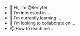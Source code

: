 - 👋 Hi, I’m @Kerlyfer
- 👀 I’m interested in ...
- 🌱 I’m currently learning ...
- 💞️ I’m looking to collaborate on ...
- 📫 How to reach me ...

<!---
Kerlyfer/Kerlyfer is a ✨ special ✨ repository because its `README.md` (this file) appears on your GitHub profile.
You can click the Preview link to take a look at your changes.
--->
